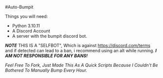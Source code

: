 #Auto-Bumpit

Things you will need:
- Python 3.10.11
- A Discord Account
- A server with the bumpit discord bot.

***NOTE*** THIS IS A "SELFBOT", Which is against https://discord.com/terms and if detected can lead to a ban, i recommend using an alt while running.
***I AM NOT RESPONSIBLE FOR ANY BANS!***

*Feel Free To Fork, Just Made This As A Quick Scripts Because I Couldn't Be Bothered To Manually Bump Every Hour.*
